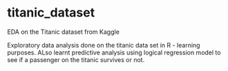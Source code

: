 # titanic_dataset
EDA on the Titanic dataset from Kaggle

Exploratory data analysis done on the titanic data set in R - learning purposes.
ALso learnt predictive analysis using logical regression model to see if a passenger on the titanic survives or not.
